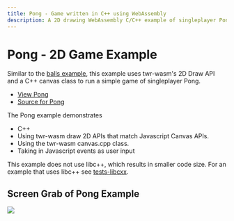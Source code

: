 ```yaml
---
title: Pong - Game written in C++ using WebAssembly
description: A 2D drawing WebAssembly C/C++ example of singleplayer Pong using Canvas like 2D API with twr-wasm
---
```


# Pong - 2D Game Example
Similar to the [balls example](examples-balls.md), this example uses twr-wasm's 2D Draw API and a C++ canvas class to run a simple game of singleplayer Pong.

* [View Pong](/examples/dist/pong/index.html)
* [Source for Pong](https://github.com/twiddlingbits/twr-wasm/tree/main/examples/pong)

The Pong example demonstrates

* C++
* Using twr-wasm draw 2D APIs that match Javascript Canvas APIs.
* Using the twr-wasm canvas.cpp class.
* Taking in Javascript events as user input

This example does not use libc++, which results in smaller code size.   For an example that uses libc++ see [tests-libcxx](examples-libcxx.md).

## Screen Grab of Pong Example
 <img src="../../img/readme-img-pong.png">
